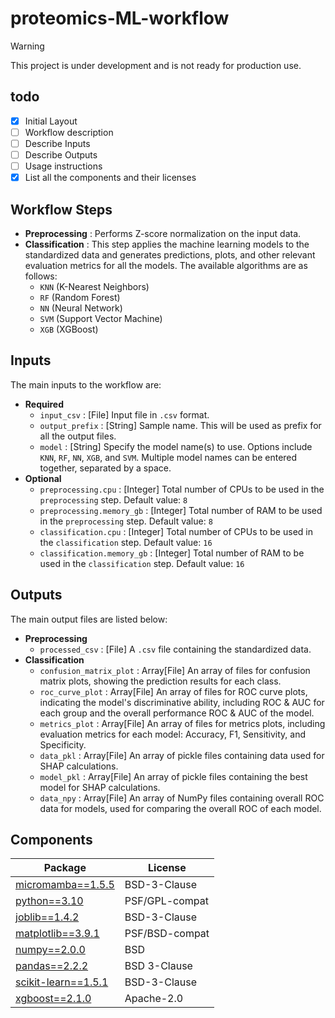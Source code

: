 # proteomics-ML-workflow

> [!WARNING]
> This project is under development and is not ready for production use.

## todo

- [x] Initial Layout
- [ ] Workflow description
- [ ] Describe Inputs
- [ ] Describe Outputs
- [ ] Usage instructions
- [x] List all the components and their licenses

## Workflow Steps

- **Preprocessing** : Performs Z-score normalization on the input data.
- **Classification** : This step applies the machine learning models to the standardized data and generates predictions, plots, and other relevant evaluation metrics for all the models. The available algorithms are as follows:
  - `KNN` (K-Nearest Neighbors)
  - `RF` (Random Forest)
  - `NN` (Neural Network)
  - `SVM` (Support Vector Machine)
  - `XGB` (XGBoost)

## Inputs

The main inputs to the workflow are:

- **Required**
  - `input_csv` : [File] Input file in `.csv` format.
  - `output_prefix` : [String] Sample name. This will be used as prefix for all the output files.
  - `model` : [String] Specify the model name(s) to use. Options include `KNN`, `RF`, `NN`, `XGB`, and `SVM`. Multiple model names can be entered together, separated by a space.
- **Optional**
  - `preprocessing.cpu` : [Integer] Total number of CPUs to be used in the `preprocessing` step. Default value: `8`
  - `preprocessing.memory_gb` : [Integer] Total number of RAM to be used in the `preprocessing` step. Default value: `8`
  - `classification.cpu` : [Integer] Total number of CPUs to be used in the `classification` step. Default value: `16`
  - `classification.memory_gb` : [Integer] Total number of RAM to be used in the `classification` step. Default value: `16`

## Outputs

The main output files are listed below:

- **Preprocessing**
  - `processed_csv` : [File] A `.csv` file containing the standardized data.
- **Classification**
  - `confusion_matrix_plot` : Array[File] An array of files for confusion matrix plots, showing the prediction results for each class.
  - `roc_curve_plot` : Array[File] An array of files for ROC curve plots, indicating the model's discriminative ability, including ROC & AUC for each group and the overall performance ROC & AUC of the model.
  - `metrics_plot` : Array[File] An array of files for metrics plots, including evaluation metrics for each model: Accuracy, F1, Sensitivity, and Specificity.
  - `data_pkl` : Array[File] An array of pickle files containing data used for SHAP calculations.
  - `model_pkl` : Array[File] An array of pickle files containing the best model for SHAP calculations.
  - `data_npy` : Array[File]  An array of NumPy files containing overall ROC data for models, used for comparing the overall ROC of each model.

## Components

| Package | License |
|---------|---------|
| [micromamba==1.5.5](www.github.com/mamba-org/mamba#micromamba) | BSD-3-Clause |
| [python==3.10](www.python.org/) | PSF/GPL-compat |
| [joblib==1.4.2](www.github.com/joblib/joblib) | BSD-3-Clause |
| [matplotlib==3.9.1](www.matplotlib.org) | PSF/BSD-compat |
| [numpy==2.0.0](www.numpy.org/) | BSD |
| [pandas==2.2.2](www.pandas.pydata.org/) | BSD 3-Clause |
| [scikit-learn==1.5.1](www.scikit-learn.org) | BSD-3-Clause |
| [xgboost==2.1.0](https://github.com/dmlc/xgboost) |  Apache-2.0 |
